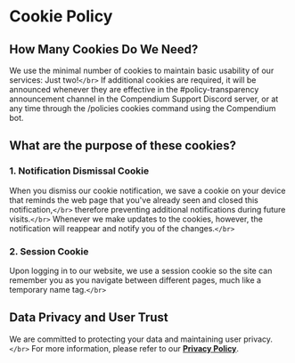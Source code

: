 # Cookie Policy

## How Many Cookies Do We Need?

We use the minimal number of cookies to maintain basic usability of our services: Just two!`</br>`
If additional cookies are required, it will be announced whenever they are effective in the #policy-transparency announcement channel in the Compendium Support Discord server, or at any time through the /policies cookies command using the Compendium bot.

## What are the purpose of these cookies?

### 1. Notification Dismissal Cookie

When you dismiss our cookie notification, we save a cookie on your device that reminds the web page that you've already seen and closed this notification,`</br>` therefore preventing additional notifications during future visits.`</br>`
Whenever we make updates to the cookies, however, the notification will reappear and notify you of the changes.`</br>`

### 2. Session Cookie

Upon logging in to our website, we use a session cookie so the site can remember you as you navigate between different pages, much like a temporary name tag.`</br>`

## Data Privacy and User Trust

We are committed to protecting your data and maintaining user privacy.`</br>`
For more information, please refer to our **[Privacy Policy](https://github.com/Compendium-Discord-Bot/Legal-Stuff-We-Are-Required-To-Share/blob/main/Privacy-Policy.md)**.
